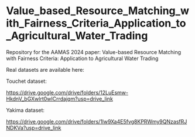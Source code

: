 # Value_based_Resource_Matching_with_Fairness_Criteria_Application_to_Agricultural_Water_Trading
Repository for the AAMAS 2024 paper: Value-based Resource Matching with Fairness Criteria: Application to Agricultural Water Trading

Real datasets are available here:

Touchet dataset:

https://drive.google.com/drive/folders/12LuEsmw-HkdnV_bGXwlrt0wICrrdajqm?usp=drive_link

Yakima dataset:

https://drive.google.com/drive/folders/1lw9Xa4E5fvg8KPRWmy9QNzasfRJNDKVa?usp=drive_link
